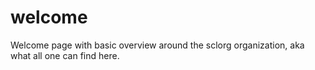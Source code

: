 # welcome
Welcome page with basic overview around the sclorg organization, aka what all one can find here.
